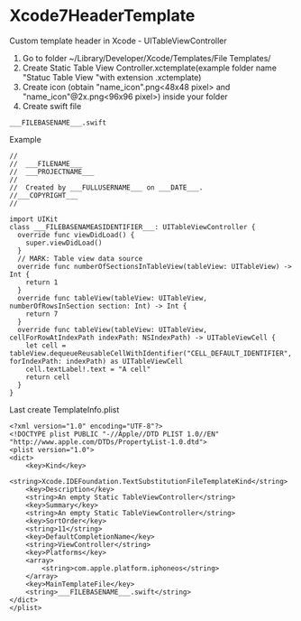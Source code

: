 # Xcode7HeaderTemplate
Custom template header in Xcode - UITableViewController

1. Go to folder ~/Library/Developer/Xcode/Templates/File Templates/
2. Create Static Table View Controller.xctemplate(example folder name "Statuc Table View "with extension .xctemplate)
3. Create icon (obtain "name_icon".png<48x48 pixel> and "name_icon"@2x.png<96x96 pixel>) inside your folder
4. Create swift file 
```shell
___FILEBASENAME___.swift
```
Example
```shell
//
//  ___FILENAME___
//  ___PROJECTNAME___
//
//  Created by ___FULLUSERNAME___ on ___DATE___.
//___COPYRIGHT___
//

import UIKit
class ___FILEBASENAMEASIDENTIFIER___: UITableViewController {
  override func viewDidLoad() {
    super.viewDidLoad()
  }
  // MARK: Table view data source
  override func numberOfSectionsInTableView(tableView: UITableView) -> Int {
    return 1
  }
  override func tableView(tableView: UITableView, numberOfRowsInSection section: Int) -> Int {
    return 7
  }
  override func tableView(tableView: UITableView, cellForRowAtIndexPath indexPath: NSIndexPath) -> UITableViewCell {
    let cell = tableView.dequeueReusableCellWithIdentifier("CELL_DEFAULT_IDENTIFIER", forIndexPath: indexPath) as UITableViewCell
    cell.textLabel!.text = "A cell"
    return cell
  }
}
```
Last create TemplateInfo.plist
```shell
<?xml version="1.0" encoding="UTF-8"?>
<!DOCTYPE plist PUBLIC "-//Apple//DTD PLIST 1.0//EN" "http://www.apple.com/DTDs/PropertyList-1.0.dtd">
<plist version="1.0">
<dict>
	<key>Kind</key>
	<string>Xcode.IDEFoundation.TextSubstitutionFileTemplateKind</string>
	<key>Description</key>
	<string>An empty Static TableViewController</string>
	<key>Summary</key>
	<string>An empty Static TableViewController</string>
	<key>SortOrder</key>
	<string>11</string>
	<key>DefaultCompletionName</key>
	<string>ViewController</string>
	<key>Platforms</key>
	<array>
		<string>com.apple.platform.iphoneos</string>
	</array>
	<key>MainTemplateFile</key>
	<string>___FILEBASENAME___.swift</string>
</dict>
</plist>
```
